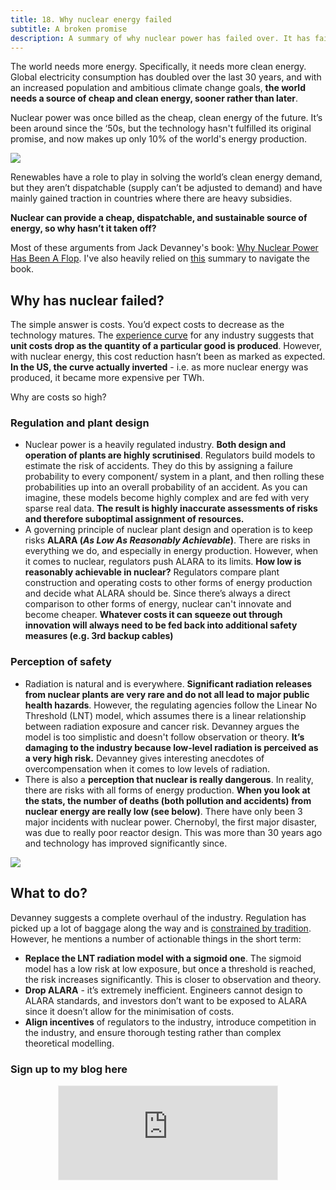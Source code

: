 ```yaml
---
title: 18. Why nuclear energy failed
subtitle: A broken promise
description: A summary of why nuclear power has failed over. It has failed to live up to its expectation as the energy of the future
---
```


The world needs more energy. Specifically, it needs more clean energy. Global electricity consumption has doubled over the last 30 years, and with an increased population and ambitious climate change goals, __the world needs a source of cheap and clean energy, sooner rather than later__.

Nuclear power was once billed as the cheap, clean energy of the future. It’s been around since the ‘50s, but the technology hasn't fulfilled its original promise, and now makes up only 10% of the world's energy production.

<img src="{{ site.baseurl }}/assets/img/posts/18a.PNG">

Renewables have a role to play in solving the world’s clean energy demand, but they aren’t dispatchable (supply can’t be adjusted to demand) and have mainly gained traction in countries where there are heavy subsidies.

__Nuclear can provide a cheap, dispatchable, and sustainable source of energy, so why hasn’t it taken off?__

Most of these arguments from Jack Devanney's book: [Why Nuclear Power Has Been A Flop](https://gordianknotbook.com/). I've also heavily relied on [this](https://rootsofprogress.org/devanney-on-the-nuclear-flop) summary to navigate the book.

## Why has nuclear failed?
The simple answer is costs. You’d expect costs to decrease as the technology matures. The [experience curve](https://en.wikipedia.org/wiki/Experience_curve_effects) for any industry suggests that __unit costs drop as the quantity of a particular good is produced__. However, with nuclear energy, this cost reduction hasn’t been as marked as expected. __In the US, the curve actually inverted__ - i.e. as more nuclear energy was produced, it became more expensive per TWh.

Why are costs so high?

### Regulation and plant design
- Nuclear power is a heavily regulated industry. __Both design and operation of plants are highly scrutinised__. Regulators build models to estimate the risk of accidents. They do this by assigning a failure probability to every component/ system in a plant, and then rolling these probabilities up into an overall probability of an accident. As you can imagine, these models become highly complex and are fed with very sparse real data. __The result is highly inaccurate assessments of risks and therefore suboptimal assignment of resources.__
- A governing principle of nuclear plant design and operation is to keep risks __ALARA (*As Low As Reasonably Achievable*)__. There are risks in everything we do, and especially in energy production. However, when it comes to nuclear, regulators push ALARA to its limits. __How low is reasonably achievable in nuclear?__ Regulators compare plant construction and operating costs to other forms of energy production and decide what ALARA should be. Since there’s always a direct comparison to other forms of energy, nuclear can't innovate and become cheaper. __Whatever costs it can squeeze out through innovation will always need to be fed back into additional safety measures (e.g. 3rd backup cables)__


### Perception of safety
- Radiation is natural and is everywhere. __Significant radiation releases from nuclear plants are very rare and do not all lead to major public health hazards__. However, the regulating agencies follow the Linear No Threshold (LNT) model, which assumes there is a linear relationship between radiation exposure and cancer risk. Devanney argues the model is too simplistic and doesn't follow observation or theory. __It’s damaging to the industry because low-level radiation is perceived as a very high risk.__ Devanney gives interesting anecdotes of overcompensation when it comes to low levels of radiation.
- There is also a __perception that nuclear is really dangerous__. In reality, there are risks with all forms of energy production. __When you look at the stats, the number of deaths (both pollution and accidents) from nuclear energy are really low (see below)__. There have only been 3 major incidents with nuclear power. Chernobyl, the first major disaster, was due to really poor reactor design. This was more than 30 years ago and technology has improved significantly since.

<img src="{{ site.baseurl }}/assets/img/posts/18b.png">

## What to do?
Devanney suggests a complete overhaul of the industry. Regulation has picked up a lot of baggage along the way and is [constrained by tradition](https://taariqismail.com/2021-01-18-The-constraints-of-corporate-tradition-I/). However, he mentions a number of actionable things in the short term:
- __Replace the LNT radiation model with a sigmoid one__. The sigmoid model has a low risk at low exposure, but once a threshold is reached, the risk increases significantly. This is closer to observation and theory.
- __Drop ALARA__ - it’s extremely inefficient. Engineers cannot design to ALARA standards, and investors don’t want to be exposed to ALARA since it doesn’t allow for the minimisation of costs.
- __Align incentives__ of regulators to the industry, introduce competition in the industry, and ensure thorough testing rather than complex theoretical modelling.

### Sign up to my blog here
<div
  style="text-align:center;width:100%;">
<iframe src="https://taariq.substack.com/embed" width="350" height="150" style="border:1px solid #EEE; background:white; margin: 0 auto; dislay: block;" frameborder="0" scrolling="no"></iframe>

</div>
